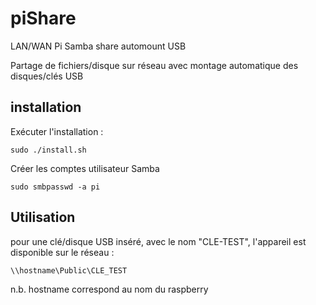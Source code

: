 # piShare
LAN/WAN Pi Samba share automount USB

Partage de fichiers/disque sur réseau avec montage automatique des disques/clés USB

## installation

Exécuter l'installation :

    sudo ./install.sh
    
Créer les comptes utilisateur Samba

    sudo smbpasswd -a pi
    
## Utilisation

pour une clé/disque USB inséré, avec le nom "CLE-TEST", l'appareil est disponible sur le réseau :

    \\hostname\Public\CLE_TEST
    
n.b. hostname correspond au nom du raspberry
